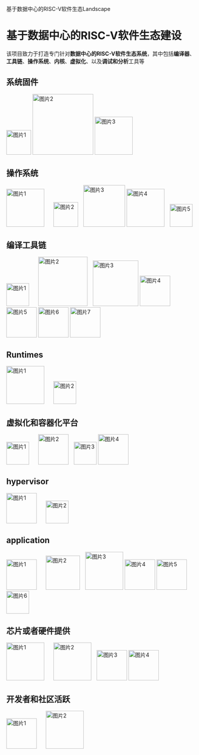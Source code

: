 基于数据中心的RISC-V软件生态Landscape

# 基于数据中心的RISC-V软件生态建设

该项目致力于打造专门针对**数据中心的RISC-V软件生态系统**，其中包括**编译器**、**工具链**、**操作系统**、**内核**、**虚拟化**、以及**调试和分析**工具等

## 系统固件
<div align="left">
    <img src="https://gong-flying.github.io/logos/das-u-boot.svg" alt="图片1" width="65" >
    <img src="https://landscape.riscv.org/logos/tiano-core.svg" alt="图片2" width="160">
    <img src="https://landscape.riscv.org/logos/open-sbi.svg" alt="图片3" width="100">
</div>

## 操作系统
<div align="left">
    <img src="https://landscape.riscv.org/logos/open-euler.svg" alt="图片1" width=100" style="margin-right: 20px;">
    <img src="https://landscape.riscv.org/logos/linux.svg" alt="图片2" width="65" style="margin-right: 10px;">
    <img src="https://landscape.riscv.org/logos/free-rtos.svg" alt="图片3" width="110">
    <img src="https://landscape.riscv.org/logos/yocto-project.svg" alt="图片4" width=100" style="margin-right: 10px;">
    <img src="https://landscape.riscv.org/logos/debian.svg" alt="图片5" width="60" style="margin-right: 10px;">
</div>

## 编译工具链
<div align="left">
    <img src="https://landscape.riscv.org/logos/gnu-compiler-collection.svg" alt="图片1" width=60" style="margin-right: 20px;">
    <img src="https://llvm.org/docs/_static/logo.png" alt="图片2" width="130" style="margin-right: 10px;">
    <img src="https://landscape.riscv.org/logos/qemu.svg" alt="图片3" width="120">
    <img src="https://landscape.riscv.org/logos/spike.svg" alt="图片4" width=80">
    <img src="https://landscape.riscv.org/logos/musl.svg" alt="图片5" width="80" >
    <img src="https://landscape.riscv.org/logos/open-blas.svg" alt="图片6" width="80">
    <img src="https://landscape.riscv.org/logos/open-ssl.svg" alt="图片7" width=80">
</div>

## Runtimes
<div align="left">
    <img src="https://landscape.riscv.org/logos/open-jdk.svg" alt="图片1" width=100" style="margin-right: 20px;">
    <img src="https://landscape.riscv.org/logos/python.svg" alt="图片2" width="60" style="margin-right: 10px;">
</div>

## 虚拟化和容器化平台
<div align="left">
    <img src="https://landscape.riscv.org/logos/docker.svg" alt="图片1" width=60" style="margin-right: 20px;">
    <img src="https://landscape.cncf.io/logos/e0303fdc381c96c1b4461ad1a2437c8f050cfb856fcb8710c9104367ca60f316.svg" alt="图片2" width="80" style="margin-right: 10px;">
    <img src="https://www.openeuler.org/assets/isula-logo.a463f902.png" alt="图片3" width="60">
    <img src="https://landscape.cncf.io/logos/4d6a2b87a6c9a01ed1b82cef5db978e273adb99fda44d47e5dae48f75207147c.svg" alt="图片4" width=80">
</div>

## hypervisor
<div align="left">
    <img src="https://landscape.riscv.org/logos/kernel-based-virtual-machine.svg" alt="图片1" width=80" style="margin-right: 20px;">
    <img src="https://www.openeuler.org/assets/logo.5a2efacc.png" alt="图片2" width="60" style="margin-right: 10px;">
</div>

## application
<div align="left">
    <img src="https://kunpengcompute.github.io/arm-landscape/assets/images/bigdata/hadoop/logo.png" alt="图片1" width=80" style="margin-right: 20px;">
    <img src="https://landscape.cncf.io/logos/b9fa977aef4de3eccb2757451fda732e2c0b44091bf235d42da4639d4f0ecb77.svg" alt="图片2" width="90" style="margin-right: 10px;">
    <img src="https://landscape.riscv.org/logos/py-torch.svg" alt="图片3" width="100">
    <img src="https://landscape.riscv.org/logos/open-blas.svg" alt="图片4" width=80">
    <img src="https://landscape.riscv.org/logos/caffe.svg" alt="图片5" width="80">
    <img src="https://landscape.riscv.org/logos/open-cv.svg" alt="图片6" width=60">
</div>

## 芯片或者硬件提供
<div align="left">
    <img src="https://xiangshan-doc-en.readthedocs.io/en/latest/figs/LOGO.png" alt="图片1" width=100" style="margin-right: 20px;">
    <img src="https://img-blog.csdnimg.cn/direct/3d50ab1cd2fe4bcca4298b56eb003005.png" alt="图片2" width="100" style="margin-right: 10px;">
    <img src="https://img-blog.csdnimg.cn/direct/bce49421bf9545e8ac59183f95d5e381.png" alt="图片3" width="80">
    <img src="https://img-blog.csdnimg.cn/direct/36430fa31e474623828f1196570d26b5.png" alt="图片4" width=80">
</div>

## 开发者和社区活跃
<div align="left">
    <img src="https://img-blog.csdnimg.cn/direct/dd2265f6e280479e8afbccd254f017f8.png" alt="图片1" width=80" style="margin-right: 20px;">
    <img src="https://riseproject.dev/wp-content/uploads/sites/25/2023/05/logo_with_timeline.svg" alt="图片2" width="100" style="margin-right: 10px;">
</div>
